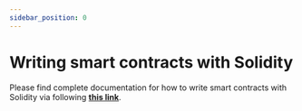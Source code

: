```yaml
---
sidebar_position: 0
---
```


# Writing smart contracts with Solidity

Please find complete documentation for how to write smart contracts with Solidity via following [**this link**](https://docs.ton.dev/86757ecb2/p/950f8a-write-smart-contract-in-solidity).
